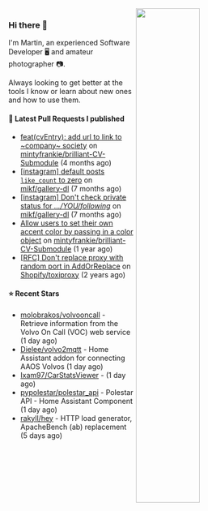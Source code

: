 <img align="right" src="https://github-profile-summary-cards.vercel.app/api/cards/profile-details?username=tinnet&theme=github" width="50%"/>
<h3 class="mt-n3">Hi there 👋</h3>

I'm Martin, an experienced Software Developer 🖥️ and amateur photographer 📷.

Always looking to get better at the tools I know or learn about new ones and how to use them.

#### 🔨 Latest Pull Requests I published

- [feat(cvEntry): add url to link to ~company~ society](https://github.com/mintyfrankie/brilliant-CV-Submodule/pull/27) on [mintyfrankie/brilliant-CV-Submodule](https://github.com/mintyfrankie/brilliant-CV-Submodule) (4 months ago)
- [[instagram] default posts `like_count` to zero](https://github.com/mikf/gallery-dl/pull/5323) on [mikf/gallery-dl](https://github.com/mikf/gallery-dl) (7 months ago)
- [[instagram] Don&#39;t check private status for *.../YOU/following*](https://github.com/mikf/gallery-dl/pull/5322) on [mikf/gallery-dl](https://github.com/mikf/gallery-dl) (7 months ago)
- [Allow users to set their own accent color by passing in a color object](https://github.com/mintyfrankie/brilliant-CV-Submodule/pull/10) on [mintyfrankie/brilliant-CV-Submodule](https://github.com/mintyfrankie/brilliant-CV-Submodule) (1 year ago)
- [[RFC] Don&#39;t replace proxy with random port in AddOrReplace](https://github.com/Shopify/toxiproxy/pull/356) on [Shopify/toxiproxy](https://github.com/Shopify/toxiproxy) (2 years ago)

#### ⭐ Recent Stars

- [molobrakos/volvooncall](https://github.com/molobrakos/volvooncall) - Retrieve information from the Volvo On Call (VOC) web service (1 day ago)
- [Dielee/volvo2mqtt](https://github.com/Dielee/volvo2mqtt) - Home Assistant addon for connecting AAOS Volvos (1 day ago)
- [Ixam97/CarStatsViewer](https://github.com/Ixam97/CarStatsViewer) -  (1 day ago)
- [pypolestar/polestar_api](https://github.com/pypolestar/polestar_api) - Polestar API - Home Assistant Component (1 day ago)
- [rakyll/hey](https://github.com/rakyll/hey) - HTTP load generator, ApacheBench (ab) replacement (5 days ago)

